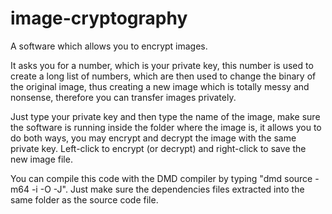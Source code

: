 # image-cryptography
A software which allows you to encrypt images.

It asks you for a number, which is your private key, this number is used to create a long list of numbers, which are then used to change the binary of the original image, thus creating a new image which is totally messy and nonsense, therefore you can transfer images privately.

Just type your private key and then type the name of the image, make sure the software is running inside the folder where the image is, it allows you to do both ways, you may encrypt and decrypt the image with the same private key. Left-click to encrypt (or decrypt) and right-click to save the new image file.

You can compile this code with the DMD compiler by typing "dmd source -m64 -i -O -J". Just make sure the dependencies files extracted into the same folder as the source code file.
